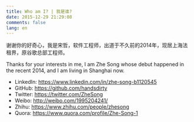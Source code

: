 ```yaml
---
title: Who am I? | 我是谁?
date: 2015-12-29 21:29:08
comments: false
lang: en
---
```


谢谢你的好奇心，我是宋哲，软件工程师，出道于不久前的2014年，现居上海法租界，原谷歌总部工程师。

Thanks for your interests in me, I am Zhe Song whose debut happened in the recent 2014, and I am living in Shanghai now.

- LinkedIn: https://www.linkedin.com/in/zhe-song-b1120545
- GitHub: https://github.com/handsdirty
- Twitter: https://twitter.com/ZheSong
- Weibo: http://weibo.com/1995204241/
- Zhihu: https://www.zhihu.com/people/zhesong
- Quora: https://www.quora.com/profile/Zhe-Song-1